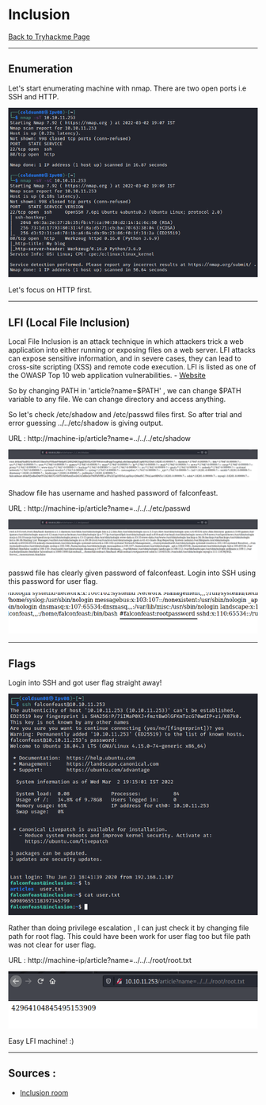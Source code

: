 # Inclusion
[Back to Tryhackme Page](../index.md)

---

## Enumeration
Let's start enumerating machine with nmap. There are two open ports i.e SSH and HTTP.

![nmap scan](nmap%20scan.png)

Let's focus on HTTP first.

---

## LFI (Local File Inclusion)

Local File Inclusion is an attack technique in which attackers trick a web application into either running or exposing files on a web server. LFI attacks can expose sensitive information, and in severe cases, they can lead to cross-site scripting (XSS) and remote code execution. LFI is listed as one of the OWASP Top 10 web application vulnerabilities.
\- [Website](https://brightsec.com/blog/local-file-inclusion-lfi/)

So by changing PATH in 'article?name=$PATH' , we can change $PATH variable to any file. We can change directory and access anything.

So let's check /etc/shadow and /etc/passwd files first. So after trial and error guessing ../../etc/shadow is giving output.

URL : http://machine-ip/article?name=../../../etc/shadow

![etc shadow](etc%20shadow.png)

Shadow file has username and hashed password of falconfeast. 

URL : http://machine-ip/article?name=../../../etc/passwd

![etc passwd](etc%20passwd.png)

passwd file has clearly given password of falconfeast. Login into SSH using this password for user flag.

![etc passwd zoomed](etc%20passwd%20zoomed.png)

---

## Flags

Login into SSH and got user flag straight away!

![user flag](inclusion%20user%20flag.png)

Rather than doing privilege  escalation , I can just check it by changing file path for root flag. This could have been work for user flag too but file path was not clear for user flag.

URL : http://machine-ip/article?name=../../../root/root.txt

![root flag](inclusion%20root%20flag.png)

Easy LFI machine! :)

---

## Sources :
- [Inclusion room](https://tryhackme.com/room/inclusion)